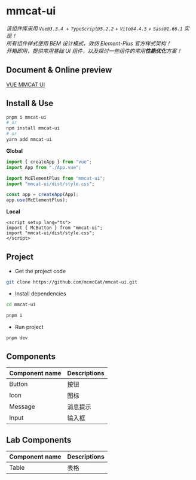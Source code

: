 # mmcat-ui

_该组件库采用 `Vue@3.3.4 `+ `TypeScript@5.2.2` + `Vite@4.4.5` + `Sass@1.66.1` 实现！_<br/>
_所有组件样式使用 BEM 设计模式，效仿 Element-Plus 官方样式架构！_<br/>
_开箱即用，提供常用基础 UI 组件，以及探讨一些组件的常用**性能优化**方案！_<br/>

## Document & Online preview

[VUE MMCAT UI](https://mcmccat.github.io/mmcat-ui/)

## Install & Use

```bash
pnpm i mmcat-ui
# or
npm install mmcat-ui
# or
yarn add mmcat-ui
```

**Global**

```ts
import { createApp } from "vue";
import App from "./App.vue";

import McElementPlus from "mmcat-ui";
import "mmcat-ui/dist/style.css";

const app = createApp(App);
app.use(McElementPlus);
```

**Local**

```vue
<script setup lang="ts">
import { McButton } from "mmcat-ui";
import "mmcat-ui/dist/style.css";
</script>
```

## Project

- Get the project code

```sh
git clone https://github.com/mcmcCat/mmcat-ui.git
```

- Install dependencies

```sh
cd mmcat-ui

pnpm i
```

- Run project

```sh
pnpm dev
```

## Components

| Component name | Descriptions |
| :------------- | :----------- |
| Button         | 按钮         |
| Icon           | 图标         |
| Message        | 消息提示     |
| Input          | 输入框       |

## Lab Components

| Component name | Descriptions |
| :------------- | :----------- |
| Table          | 表格         |
